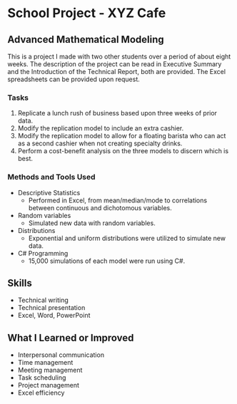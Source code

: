 # School Project - XYZ Cafe
## Advanced Mathematical Modeling
This is a project I made with two other students over a period of about eight weeks. The description of the project can be read in Executive Summary and the Introduction of the Technical Report, both are provided. The Excel spreadsheets can be provided upon request.

### Tasks
1. Replicate a lunch rush of business based upon three weeks of prior data.
2. Modify the replication model to include an extra cashier.
3. Modify the replication model to allow for a floating barista who can act as a second cashier when not creating specialty drinks.
4. Perform a cost-benefit analysis on the three models to discern which is best. 

### Methods and Tools Used
* Descriptive Statistics
  - Performed in Excel, from mean/median/mode to correlations between continuous and dichotomous variables.
* Random variables
  - Simulated new data with random variables.
* Distributions
  - Exponential and uniform distributions were utilized to simulate new data.
* C# Programming
  - 15,000 simulations of each model were run using C#.

## Skills
* Technical writing
* Technical presentation
* Excel, Word, PowerPoint

## What I Learned or Improved
* Interpersonal communication
* Time management
* Meeting management
* Task scheduling
* Project management
* Excel efficiency
